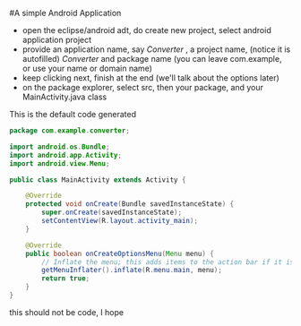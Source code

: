 #A simple Android Application

* open the eclipse/android adt, do create new project, select android application project
* provide an application name, say _Converter_ , a project name, (notice it is autofilled) _Converter_ and package name (you can leave com.example, or use your name or domain name)
* keep clicking next, finish at the end (we'll talk about the options later)
* on the package explorer, select src, then your package, and your MainActivity.java class


This is the default code generated
```java
package com.example.converter;

import android.os.Bundle;
import android.app.Activity;
import android.view.Menu;

public class MainActivity extends Activity {

    @Override
    protected void onCreate(Bundle savedInstanceState) {
        super.onCreate(savedInstanceState);
        setContentView(R.layout.activity_main);
    }

    @Override
    public boolean onCreateOptionsMenu(Menu menu) {
        // Inflate the menu; this adds items to the action bar if it is present.
        getMenuInflater().inflate(R.menu.main, menu);
        return true;
    }    
}
```
this should not be code, I hope

